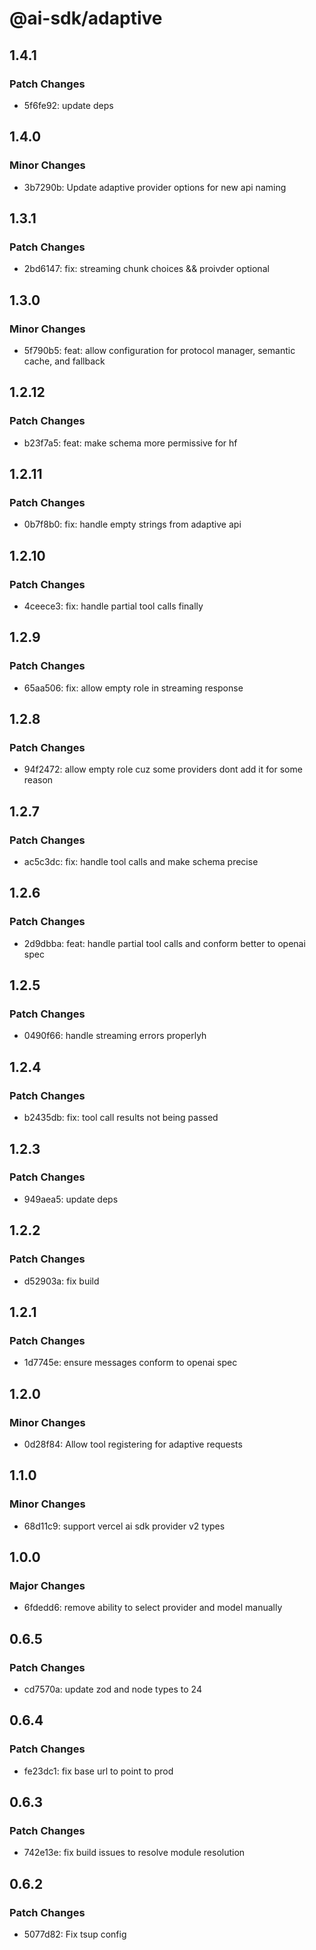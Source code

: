 # @ai-sdk/adaptive

## 1.4.1

### Patch Changes

- 5f6fe92: update deps

## 1.4.0

### Minor Changes

- 3b7290b: Update adaptive provider options for new api naming

## 1.3.1

### Patch Changes

- 2bd6147: fix: streaming chunk choices && proivder optional

## 1.3.0

### Minor Changes

- 5f790b5: feat: allow configuration for protocol manager, semantic cache, and fallback

## 1.2.12

### Patch Changes

- b23f7a5: feat: make schema more permissive for hf

## 1.2.11

### Patch Changes

- 0b7f8b0: fix: handle empty strings from adaptive api

## 1.2.10

### Patch Changes

- 4ceece3: fix: handle partial tool calls finally

## 1.2.9

### Patch Changes

- 65aa506: fix: allow empty role in streaming response

## 1.2.8

### Patch Changes

- 94f2472: allow empty role cuz some providers dont add it for some reason

## 1.2.7

### Patch Changes

- ac5c3dc: fix: handle tool calls and make schema precise

## 1.2.6

### Patch Changes

- 2d9dbba: feat: handle partial tool calls and conform better to openai spec

## 1.2.5

### Patch Changes

- 0490f66: handle streaming errors properlyh

## 1.2.4

### Patch Changes

- b2435db: fix: tool call results not being passed

## 1.2.3

### Patch Changes

- 949aea5: update deps

## 1.2.2

### Patch Changes

- d52903a: fix build

## 1.2.1

### Patch Changes

- 1d7745e: ensure messages conform to openai spec

## 1.2.0

### Minor Changes

- 0d28f84: Allow tool registering for adaptive requests

## 1.1.0

### Minor Changes

- 68d11c9: support vercel ai sdk provider v2 types

## 1.0.0

### Major Changes

- 6fdedd6: remove ability to select provider and model manually

## 0.6.5

### Patch Changes

- cd7570a: update zod and node types to 24

## 0.6.4

### Patch Changes

- fe23dc1: fix base url to point to prod

## 0.6.3

### Patch Changes

- 742e13e: fix build issues to resolve module resolution

## 0.6.2

### Patch Changes

- 5077d82: Fix tsup config
